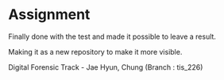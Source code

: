  # Assignment
Finally done with the test and made it possible to leave a result.

Making it as a new repository to make it more visible.

Digital Forensic Track - Jae Hyun, Chung (Branch : tis_226)
